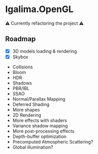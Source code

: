 # Igalima.OpenGL
 
:warning: Currently refactoring the project :warning:

## Roadmap

- [x] 3D models loading & rendering
- [x] Skybox
- Collisions
- Bloom
- HDR
- Shadows
- PBR/IBL
- SSAO
- Normal/Parallax Mapping
- Deferred Shading
- More shapes
- 2D Rendering
- More effects with shaders
- Variance shadow mapping
- More post-processing effects
- Depth-buffer optimization
- Precomputed Atmospheric Scattering?
- Global illumination?
